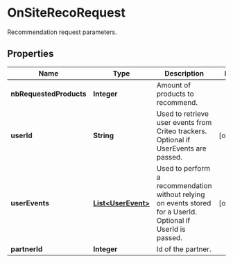 

# OnSiteRecoRequest

Recommendation request parameters.

## Properties

Name | Type | Description | Notes
------------ | ------------- | ------------- | -------------
**nbRequestedProducts** | **Integer** | Amount of products to recommend. | 
**userId** | **String** | Used to retrieve user events from Criteo trackers. Optional if UserEvents are passed. |  [optional]
**userEvents** | [**List&lt;UserEvent&gt;**](UserEvent.md) | Used to perform a recommendation without relying on events stored for a UserId. Optional if UserId is passed. |  [optional]
**partnerId** | **Integer** | Id of the partner. | 



